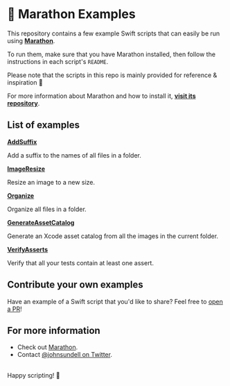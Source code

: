 # 🏃 Marathon Examples

This repository contains a few example Swift scripts that can easily be run using **[Marathon](https://github.com/johnsundell/marathon)**.

To run them, make sure that you have Marathon installed, then follow the instructions in each script's `README`.

Please note that the scripts in this repo is mainly provided for reference & inspiration 🙂

For more information about Marathon and how to install it, **[visit its repository](https://github.com/johnsundell/marathon)**.

## List of examples

**[AddSuffix](https://github.com/JohnSundell/Marathon-Examples/tree/master/AddSuffix)**

Add a suffix to the names of all files in a folder.

**[ImageResize](https://github.com/JohnSundell/Marathon-Examples/tree/master/ImageResize)**

Resize an image to a new size.

**[Organize](https://github.com/JohnSundell/Marathon-Examples/tree/master/Organize)**

Organize all files in a folder.

**[GenerateAssetCatalog](https://github.com/JohnSundell/Marathon-Examples/tree/master/GenerateAssetCatalog)**

Generate an Xcode asset catalog from all the images in the current folder.

**[VerifyAsserts](https://github.com/JohnSundell/Marathon-Examples/tree/master/VerifyAsserts)**

Verify that all your tests contain at least one assert.

## Contribute your own examples

Have an example of a Swift script that you'd like to share? Feel free to [open a PR](https://github.com/JohnSundell/Marathon-Examples/pull/new/master)!

## For more information

- Check out [Marathon](https://github.com/johnsundell/marathon).
- Contact [@johnsundell on Twitter](https://twitter.com/johnsundell).

<br/>
Happy scripting! 🚀
